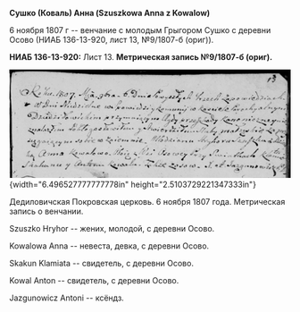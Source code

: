 **Сушко (Коваль) Анна (Szuszkowa Anna z Kowalow)**

6 ноября 1807 г -- венчание с молодым Грыгором Сушко с деревни Осово
(НИАБ 136-13-920, лист 13, №9/1807-б (ориг)).

**НИАБ 136-13-920:** Лист 13. **Метрическая запись №9/1807-б (ориг).**

![](./media/7de0f436c9d277db822dc4daa3744b902b1c13fe.png){width="6.496527777777778in"
height="2.5103729221347333in"}

Дедиловичская Покровская церковь. 6 ноября 1807 года. Метрическая запись
о венчании.

Szuszko Hryhor -- жених, молодой, с деревни Осовo.

Kowalowa Anna -- невеста, девка, с деревни Осовo.

Skakun Klamiata -- свидетель, с деревни Осовo.

Kowal Anton -- свидетель, с деревни Осовo.

Jazgunowicz Antoni -- ксёндз.
